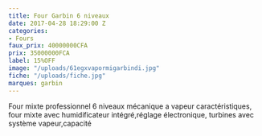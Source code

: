 ```yaml
---
title: Four Garbin 6 niveaux
date: 2017-04-28 18:29:00 Z
categories:
- Fours
faux_prix: 40000000CFA
prix: 35000000FCA
label: 15%OFF
image: "/uploads/61egxvapormigarbindi.jpg"
fiche: "/uploads/fiche.jpg"
marques: garbin
---
```


Four mixte professionnel 6 niveaux mécanique a vapeur caractéristiques, four mixte avec humidificateur intégré,réglage électronique, turbines avec système vapeur,capacité